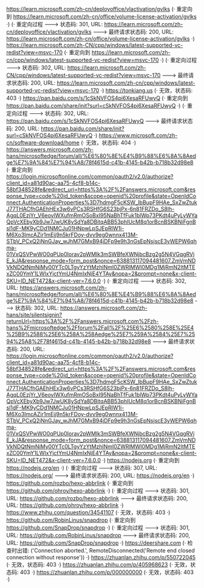 https://learn.microsoft.com/zh-cn/deployoffice/vlactivation/gvlks (· 重定向到 https://learn.microsoft.com/zh-cn/office/volume-license-activation/gvlks ·)
(· 重定向过程 ---> 状态码: 301, URL: https://learn.microsoft.com/zh-cn/deployoffice/vlactivation/gvlks ---> 最终请求状态码: 200, URL: https://learn.microsoft.com/zh-cn/office/volume-license-activation/gvlks ·)
https://learn.microsoft.com/zh-CN/cpp/windows/latest-supported-vc-redist?view=msvc-170 (· 重定向到 https://learn.microsoft.com/zh-cn/cpp/windows/latest-supported-vc-redist?view=msvc-170 ·)
(· 重定向过程 ---> 状态码: 302, URL: https://learn.microsoft.com/zh-CN/cpp/windows/latest-supported-vc-redist?view=msvc-170 ---> 最终请求状态码: 200, URL: https://learn.microsoft.com/zh-cn/cpp/windows/latest-supported-vc-redist?view=msvc-170 ·)
https://tonkiang.us (· 无效，状态码: 403 ·)
https://pan.baidu.com/s/1cSkNVFOS4pi6XesaRFUwyQ (· 重定向到 https://pan.baidu.com/share/init?surl=cSkNVFOS4pi6XesaRFUwyQ ·)
(· 重定向过程 ---> 状态码: 302, URL: https://pan.baidu.com/s/1cSkNVFOS4pi6XesaRFUwyQ ---> 最终请求状态码: 200, URL: https://pan.baidu.com/share/init?surl=cSkNVFOS4pi6XesaRFUwyQ ·)
https://www.microsoft.com/zh-cn/software-download/home (· 无效，状态码: 404 ·)
https://answers.microsoft.com/zh-hans/microsoftedge/forum/all/%E6%80%8E%E4%B9%88%E6%8A%8Aedge%E7%9A%84%E7%94%A8/78f4615d-c41b-4145-b42b-b718b32d98e8 (· 重定向到 https://login.microsoftonline.com/common/oauth2/v2.0/authorize?client_id=a81d90ac-aa75-4cf8-b14c-58bf348528fe&redirect_uri=https%3A%2F%2Fanswers.microsoft.com&response_type=code%20id_token&scope=openid%20profile&state=OpenIdConnect.AuthenticationProperties%3D7hdmgF5cKSW_IbBupF9HAe_SxZwZtukJ77THACfhGAEhHEx3w6vPCs3RSHfG6S23bjPx-6n81FRZDo_S8lh-AgqL0EzjYr_V6eovlWXufmRmOSoBxI95NaBhTfFuk1blWp73PKdt4uPyLyWYaQpVcXEbyXb9Jw7JwUK8ySdYa8DBitqABB53phIUcM8q1orBcnBSKBNiFgnBsl1dF-MK9yCDd1NMCJu01HNpwLpSJEpRlW1i-M6Xo3ImcAZir1mEjj9n5krFDoy-dvv9eg0wnnx413M-STbV_PCxQ2jNnGJay_wJhM7GMxB94jDFp9e9h3nGsEpNsjscE3yWEPW6qhma-01VxQSVPwWO0qPUp0Iorav2pWMIk3mSWBfeXWNjbcBzg2g5N4VGqgRVjE_kJA&response_mode=form_post&nonce=638813117094481607.ZmVmNDVkNDQtNmNiMy00YTc0LTgyYzYtMzhlNmI0ZWRlMWI0MDg1MjRmN2ItMTExZC00YmY1LWIxYjctYmU4NmIxNjE4YTAy&nopa=2&prompt=none&x-client-SKU=ID_NET472&x-client-ver=7.6.0.0 ·)
(· 重定向过程 ---> 状态码: 302, URL: https://answers.microsoft.com/zh-hans/microsoftedge/forum/all/%E6%80%8E%E4%B9%88%E6%8A%8Aedge%E7%9A%84%E7%94%A8/78f4615d-c41b-4145-b42b-b718b32d98e8 ---> 状态码: 302, URL: https://answers.microsoft.com/zh-hans/site/silentsignin?returnUrl=https%3A%2F%2Fanswers.microsoft.com%2Fzh-hans%2Fmicrosoftedge%2Fforum%2Fall%2F%25E6%2580%258E%25E4%25B9%2588%25E6%258A%258Aedge%25E7%259A%2584%25E7%2594%25A8%2F78f4615d-c41b-4145-b42b-b718b32d98e8 ---> 最终请求状态码: 200, URL: https://login.microsoftonline.com/common/oauth2/v2.0/authorize?client_id=a81d90ac-aa75-4cf8-b14c-58bf348528fe&redirect_uri=https%3A%2F%2Fanswers.microsoft.com&response_type=code%20id_token&scope=openid%20profile&state=OpenIdConnect.AuthenticationProperties%3D7hdmgF5cKSW_IbBupF9HAe_SxZwZtukJ77THACfhGAEhHEx3w6vPCs3RSHfG6S23bjPx-6n81FRZDo_S8lh-AgqL0EzjYr_V6eovlWXufmRmOSoBxI95NaBhTfFuk1blWp73PKdt4uPyLyWYaQpVcXEbyXb9Jw7JwUK8ySdYa8DBitqABB53phIUcM8q1orBcnBSKBNiFgnBsl1dF-MK9yCDd1NMCJu01HNpwLpSJEpRlW1i-M6Xo3ImcAZir1mEjj9n5krFDoy-dvv9eg0wnnx413M-STbV_PCxQ2jNnGJay_wJhM7GMxB94jDFp9e9h3nGsEpNsjscE3yWEPW6qhma-01VxQSVPwWO0qPUp0Iorav2pWMIk3mSWBfeXWNjbcBzg2g5N4VGqgRVjE_kJA&response_mode=form_post&nonce=638813117094481607.ZmVmNDVkNDQtNmNiMy00YTc0LTgyYzYtMzhlNmI0ZWRlMWI0MDg1MjRmN2ItMTExZC00YmY1LWIxYjctYmU4NmIxNjE4YTAy&nopa=2&prompt=none&x-client-SKU=ID_NET472&x-client-ver=7.6.0.0 ·)
https://nodejs.org (· 重定向到 https://nodejs.org/en ·)
(· 重定向过程 ---> 状态码: 307, URL: https://nodejs.org/ ---> 最终请求状态码: 200, URL: https://nodejs.org/en ·)
https://github.com/rozbo/hexo-abbrlink (· 重定向到 https://github.com/ohroy/hexo-abbrlink ·)
(· 重定向过程 ---> 状态码: 301, URL: https://github.com/rozbo/hexo-abbrlink ---> 最终请求状态码: 200, URL: https://github.com/ohroy/hexo-abbrlink ·)
https://www.zhihu.com/question/34541107 (· 无效，状态码: 403 ·)
https://github.com/RobinLinus/snapdrop (· 重定向到 https://github.com/SnapDrop/snapdrop ·)
(· 重定向过程 ---> 状态码: 301, URL: https://github.com/RobinLinus/snapdrop ---> 最终请求状态码: 200, URL: https://github.com/SnapDrop/snapdrop ·)
https://deershare.com (· 检查时出错: ('Connection aborted.', RemoteDisconnected('Remote end closed connection without response')) ·)
https://zhuanlan.zhihu.com/p/550722045 (· 无效，状态码: 403 ·)
https://zhuanlan.zhihu.com/p/405968623 (· 无效，状态码: 403 ·)
https://zhuanlan.zhihu.com/p/000000000 (· 无效，状态码: 403 ·)
